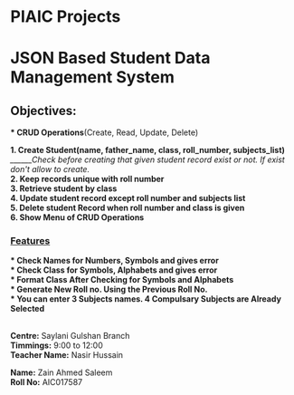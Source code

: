 # PIAIC Projects
# JSON Based Student Data Management System

<h2>Objectives:</h2>
<p>
<b>* CRUD Operations</b>(Create, Read, Update, Delete)
<p><b>1. Create Student(name, father_name, class, roll_number, subjects_list)</b></br>
<i>______Check before creating that given student record exist or not. If exist don't allow to create.</i></br>
<b>2. Keep records unique with roll number</b></br>
<b>3. Retrieve student by class</b></br>
<b>4. Update student record except roll number and subjects list</b></br>
<b>5. Delete student Record when roll number and class is given</b></br>
<b>6. Show Menu of CRUD Operations</b>
</br>
<h3><u>Features</u></h3>
<p><b>* Check Names for Numbers, Symbols and gives error</b></br>
<b>* Check Class for Symbols, Alphabets and gives error</b></br>
<b>* Format Class After Checking for Symbols and Alphabets</b></br>
<b>* Generate New Roll no. Using the Previous Roll No.</b></br>
<b>* You can enter 3 Subjects names. 4 Compulsary Subjects are Already Selected</b></br>
</br>

<b>Centre:</b> Saylani Gulshan Branch</br>
<b>Timmings:</b> 9:00 to 12:00</br>
<b>Teacher Name:</b> Nasir Hussain<p>
<b>Name:</b> Zain Ahmed Saleem</br>
<b>Roll No:</b> AIC017587
